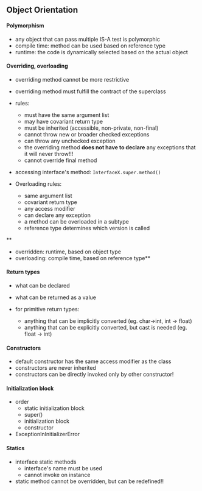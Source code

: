 ## Object Orientation

#### Polymorphism
* any object that can pass multiple IS-A test is polymorphic
* compile time: method can be used based on reference type
* runtime: the code is dynamically selected based on the actual object 

#### Overriding, overloading
* overriding method cannot be more restrictive
* overriding method must fulfill the contract of the superclass
* rules:
  * must have the same argument list
  * may have covariant return type
  * must be inherited (accessible, non-private, non-final)
  * cannot throw new or broader checked exceptions
  * can throw any unchecked exception
  * the overriding method **does not have to declare** any exceptions that it will never throw!!!
  * cannot override final method
* accessing interface's method: `InterfaceX.super.method()`

* Overloading rules:
  * same argument list
  * covariant return type
  * any access modifier
  * can declare any exception
  * a method can be overloaded in a subtype
  * reference type determines which version is called
  
**
* overridden: runtime, based on object type
* overloading: compile time, based on reference type**

#### Return types
* what can be declared
* what can be returned as a value

* for primitive return types: 
  * anything that can be implicitly converted (eg. char->int, int -> float)
  * anything that can be explicitly converted, but cast is needed (eg. float -> int)
  
#### Constructors
* default constructor has the same access modifier as the class
* constructors are never inherited
* constructors can be directly invoked only by other constructor!

#### Initialization block
* order
  * static initialization block
  * super()
  * initialization block
  * constructor
* ExceptionInInitializerError

#### Statics
* interface static methods
  * interface's name must be used
  * cannot invoke on instance
* static method cannot be overridden, but can be redefined!!
